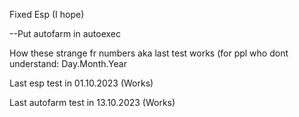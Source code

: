 Fixed Esp (I hope)

--Put autofarm in autoexec

How these strange fr numbers aka last test works (for ppl who dont understand: Day.Month.Year

Last esp test in 01.10.2023 (Works)



Last autofarm test in 13.10.2023 (Works)
